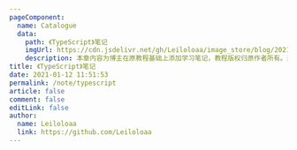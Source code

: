 ```yaml
---
pageComponent:
  name: Catalogue
  data:
    path: 《TypeScript》笔记
    imgUrl: https://cdn.jsdelivr.net/gh/Leiloloaa/image_store/blog/20210112120340.png
    description: 本章内容为博主在原教程基础上添加学习笔记，教程版权归原作者所有。来源：<a href='https://wangdoc.com/TypeScript/' target='_blank'>TypeScript教程</a>
title: 《TypeScript》笔记
date: 2021-01-12 11:51:53
permalink: /note/typescript
article: false
comment: false
editLink: false
author:
  name: Leiloloaa
  link: https://github.com/Leiloloaa
---
```

